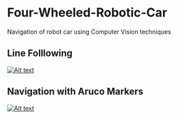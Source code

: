 # Four-Wheeled-Robotic-Car
Navigation of robot car using Computer Vision techniques

## Line Folllowing




[![Alt text](https://img.youtube.com/vi/B1neTxKbR9I/0.jpg)](https://www.youtube.com/watch?v=B1neTxKbR9I)



## Navigation with Aruco Markers 

[![Alt text](https://img.youtube.com/vi/BPHMxqLuH70/0.jpg)](https://www.youtube.com/watch?v=BPHMxqLuH70)
